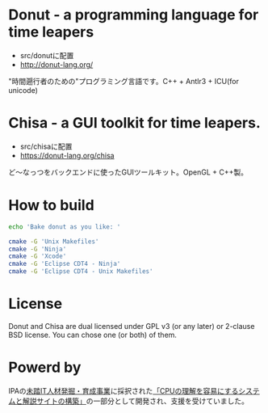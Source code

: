 # Donut - a programming language for time leapers

 - src/donutに配置
 - http://donut-lang.org/

"時間遡行者のための"プログラミング言語です。C++ + Antlr3 + ICU(for unicode)

# Chisa - a GUI toolkit for time leapers.

 - src/chisaに配置
 - https://donut-lang.org/chisa

ど～なっつをバックエンドに使ったGUIツールキット。OpenGL + C++製。

# How to build

```bash
echo 'Bake donut as you like: '

cmake -G 'Unix Makefiles'
cmake -G 'Ninja'
cmake -G 'Xcode'
cmake -G 'Eclipse CDT4 - Ninja'
cmake -G 'Eclipse CDT4 - Unix Makefiles'
```

# License

Donut and Chisa are dual licensed under GPL v3 (or any later) or 2-clause BSD license. You can chose one (or both) of them.

# Powerd by

IPAの[未踏IT人材発掘・育成事業](http://www.ipa.go.jp/jinzai/mitou/)に採択された[「CPUの理解を容易にするシステムと解説サイトの構築」](http://www.ipa.go.jp/jinzai/mitou/2012/2012_1/gaiyou/h-1.html)の一部分として開発され、支援を受けていました。
